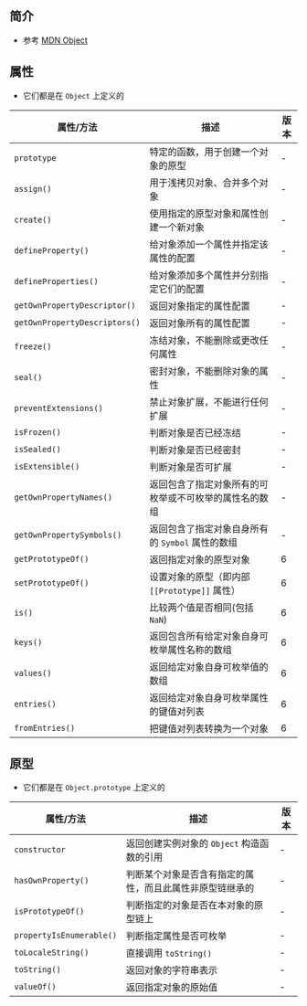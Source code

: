 ## 简介

+ 参考 [MDN Object](https://developer.mozilla.org/zh-CN/docs/Web/JavaScript/Reference/Global_Objects/Object)




## 属性

+ 它们都是在 `Object` 上定义的

|属性/方法|描述|版本|
|-|-|-|
|`prototype`|特定的函数，用于创建一个对象的原型|-|
|`assign()`|用于浅拷贝对象、合并多个对象|-|
|`create()`|使用指定的原型对象和属性创建一个新对象|-|
|`defineProperty()`|给对象添加一个属性并指定该属性的配置|-|
|`defineProperties()`|给对象添加多个属性并分别指定它们的配置|-|
|`getOwnPropertyDescriptor()`|返回对象指定的属性配置|-|
|`getOwnPropertyDescriptors()`|返回对象所有的属性配置|-|
|`freeze()`|冻结对象，不能删除或更改任何属性|-|
|`seal()`|密封对象，不能删除对象的属性|-|
|`preventExtensions()`|禁止对象扩展，不能进行任何扩展|-|
|`isFrozen()`|判断对象是否已经冻结|-|
|`isSealed()`|判断对象是否已经密封|-|
|`isExtensible()`|判断对象是否可扩展|-|
|`getOwnPropertyNames()`|返回包含了指定对象所有的可枚举或不可枚举的属性名的数组|-|
|`getOwnPropertySymbols()`|返回包含了指定对象自身所有的 `Symbol` 属性的数组|-|
|`getPrototypeOf()`|返回指定对象的原型对象|<Badge>6</Badge>|
|`setPrototypeOf()`|设置对象的原型（即内部 `[[Prototype]]` 属性）|<Badge>6</Badge>|
|`is()`|比较两个值是否相同(包括 `NaN`)|<Badge>6</Badge>|
|`keys()`|返回包含所有给定对象自身可枚举属性名称的数组|<Badge>6</Badge>|
|`values()`|返回给定对象自身可枚举值的数组|<Badge>6</Badge>|
|`entries()`|返回给定对象自身可枚举属性的键值对列表|<Badge>6</Badge>|
|`fromEntries()`|把键值对列表转换为一个对象|<Badge>6</Badge>|




## 原型

+ 它们都是在 `Object.prototype` 上定义的

|属性/方法|描述|版本|
|-|-|-|
|`constructor`|返回创建实例对象的 `Object` 构造函数的引用|-|
|`hasOwnProperty()`|判断某个对象是否含有指定的属性，而且此属性非原型链继承的|-|
|`isPrototypeOf()`|判断指定的对象是否在本对象的原型链上|-|
|`propertyIsEnumerable()`|判断指定属性是否可枚举|-|
|`toLocaleString()`|直接调用 `toString()`|-|
|`toString()`|返回对象的字符串表示|-|
|`valueOf()`|返回指定对象的原始值|-|